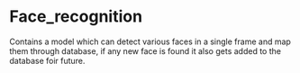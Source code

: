 # Face_recognition
 Contains a model which can detect various faces in a single frame and map them through database, if any new face is found it also gets added to the database foir future.
